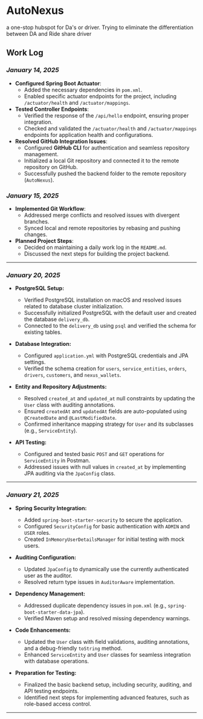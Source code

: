 # AutoNexus
a one-stop hubspot for Da's or driver. Trying to eliminate the differentiation between DA and Ride share driver

## Work Log

### *January 14, 2025*
- **Configured Spring Boot Actuator**:
    - Added the necessary dependencies in `pom.xml`.
    - Enabled specific actuator endpoints for the project, including `/actuator/health` and `/actuator/mappings`.
- **Tested Controller Endpoints**:
    - Verified the response of the `/api/hello` endpoint, ensuring proper integration.
    - Checked and validated the `/actuator/health` and `/actuator/mappings` endpoints for application health and configurations.
- **Resolved GitHub Integration Issues**:
    - Configured **GitHub CLI** for authentication and seamless repository management.
    - Initialized a local Git repository and connected it to the remote repository on GitHub.
    - Successfully pushed the backend folder to the remote repository (`AutoNexus`).

### *January 15, 2025*
- **Implemented Git Workflow**:
    - Addressed merge conflicts and resolved issues with divergent branches.
    - Synced local and remote repositories by rebasing and pushing changes.
- **Planned Project Steps**:
    - Decided on maintaining a daily work log in the `README.md`.
    - Discussed the next steps for building the project backend.

---

### *January 20, 2025*

- **PostgreSQL Setup:**
  - Verified PostgreSQL installation on macOS and resolved issues related to database cluster initialization.
  - Successfully initialized PostgreSQL with the default user and created the database `delivery_db`.
  - Connected to the `delivery_db` using `psql` and verified the schema for existing tables.

- **Database Integration:**
  - Configured `application.yml` with PostgreSQL credentials and JPA settings.
  - Verified the schema creation for `users`, `service_entities`, `orders`, `drivers`, `customers`, and `nexus_wallets`.

- **Entity and Repository Adjustments:**
  - Resolved `created_at` and `updated_at` null constraints by updating the `User` class with auditing annotations.
  - Ensured `createdAt` and `updatedAt` fields are auto-populated using `@CreatedDate` and `@LastModifiedDate`.
  - Confirmed inheritance mapping strategy for `User` and its subclasses (e.g., `ServiceEntity`).

- **API Testing:**
  - Configured and tested basic `POST` and `GET` operations for `ServiceEntity` in Postman.
  - Addressed issues with null values in `created_at` by implementing JPA auditing via the `JpaConfig` class.

---

### *January 21, 2025*

- **Spring Security Integration:**
  - Added `spring-boot-starter-security` to secure the application.
  - Configured `SecurityConfig` for basic authentication with `ADMIN` and `USER` roles.
  - Created `InMemoryUserDetailsManager` for initial testing with mock users.

- **Auditing Configuration:**
  - Updated `JpaConfig` to dynamically use the currently authenticated user as the auditor.
  - Resolved return type issues in `AuditorAware` implementation.

- **Dependency Management:**
  - Addressed duplicate dependency issues in `pom.xml` (e.g., `spring-boot-starter-data-jpa`).
  - Verified Maven setup and resolved missing dependency warnings.

- **Code Enhancements:**
  - Updated the `User` class with field validations, auditing annotations, and a debug-friendly `toString` method.
  - Enhanced `ServiceEntity` and `User` classes for seamless integration with database operations.

- **Preparation for Testing:**
  - Finalized the basic backend setup, including security, auditing, and API testing endpoints.
  - Identified next steps for implementing advanced features, such as role-based access control.

---
